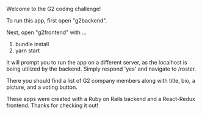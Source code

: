 Welcome to the G2 coding challenge!

To run this app, first open "g2backend".

Next, open "g2frontend" with ... 

1. bundle install
2. yarn start

It will prompt you to run the app on a different server, as the localhost is being utilized by the backend.   Simply respond 'yes' and navigate to /roster.

There you should find a list of G2 company members along with title, bio, a picture, and a voting button.  

These apps were created with a Ruby on Rails backend and a React-Redux frontend.   Thanks for checking it out!